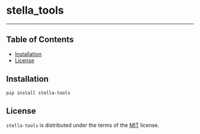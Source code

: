 # stella_tools

-----

## **Table of Contents**

- [Installation](#installation)
- [License](#license)

## Installation

```console
pip install stella-tools
```

## License

`stella-tools` is distributed under the terms of the [MIT](https://spdx.org/licenses/MIT.html) license.
